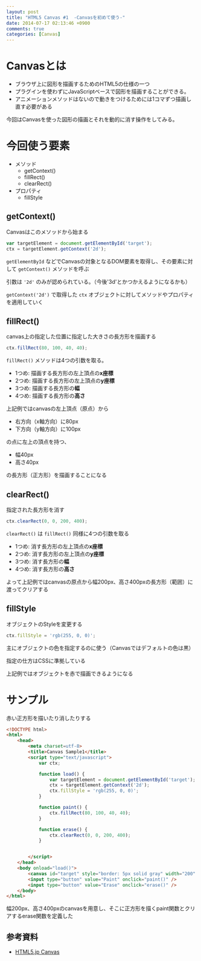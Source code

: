 ```yaml
---
layout: post
title: "HTML5 Canvas #1  -Canvasを初めて使う-"
date: 2014-07-17 02:13:46 +0900
comments: true
categories: [Canvas]
---
```

# Canvasとは
* ブラウザ上に図形を描画するためのHTML5の仕様の一つ
* プラグインを使わずにJavaScriptベースで図形を描画することができる。
* アニメーションメソッドはないので動きをつけるためには1コマずつ描画し直す必要がある

今回はCanvasを使った図形の描画とそれを動的に消す操作をしてみる。

# 今回使う要素
* メソッド
    * getContext()
    * fillRect()
    * clearRect()
* プロパティ
    * fillStyle

## getContext()
Canvasはこのメソッドから始まる
```javascript
var targetElement = document.getElementById('target');
ctx = targetElement.getContext('2d');
```
 ```getElementById``` などでCanvasの対象となるDOM要素を取得し、その要素に対して ```getContext()``` メソッドを呼ぶ

引数は ```'2d'``` のみが認められている。（今後'3d'とかつかえるようになるかも）

 ```getContext('2d')``` で取得した ```ctx``` オブジェクトに対してメソッドやプロパティを適用していく

## fillRect()
canvas上の指定した位置に指定した大きさの長方形を描画する
```javascript
ctx.fillRect(80, 100, 40, 40);
```
 ```fillRect()``` メソッドは4つの引数を取る。

* 1つめ: 描画する長方形の左上頂点の**x座標**
* 2つめ: 描画する長方形の左上頂点の**y座標**
* 3つめ: 描画する長方形の**幅**
* 4つめ: 描画する長方形の**高さ**

上記例ではcanvasの左上頂点（原点）から

* 右方向（x軸方向）に80px
* 下方向（y軸方向）に100px

の点に左上の頂点を持つ、

* 幅40px
* 高さ40px

の長方形（正方形）を描画することになる

## clearRect()
指定された長方形を消す
```javascript
ctx.clearRect(0, 0, 200, 400);
```
 ```clearRect()``` は ```fillRect()``` 同様に4つの引数を取る

* 1つめ: 消す長方形の左上頂点の**x座標**
* 2つめ: 消す長方形の左上頂点の**y座標**
* 3つめ: 消す長方形の**幅**
* 4つめ: 消す長方形の**高さ**

よって上記例ではcanvasの原点から幅200px、高さ400pxの長方形（範囲）に渡ってクリアする

## fillStyle
オブジェクトのStyleを変更する
```javascript
ctx.fillStyle = 'rgb(255, 0, 0)';
```
主にオブジェクトの色を指定するのに使う（Canvasではデフォルトの色は黒）

指定の仕方はCSSに準拠している

上記例ではオブジェクトを赤で描画できるようになる

# サンプル
赤い正方形を描いたり消したりする
```html
<!DOCTYPE html>
<html>
    <head>
        <meta charset=utf-8>
        <title>Canvas Sample1</title>
        <script type="text/javascript">
            var ctx;

            function load() {
                var targetElement = document.getElementById('target');
                ctx = targetElement.getContext('2d');
                ctx.fillStyle = 'rgb(255, 0, 0)';
            }

            function paint() {
                ctx.fillRect(80, 100, 40, 40);
            }

            function erase() {
                ctx.clearRect(0, 0, 200, 400);
            }


        </script>
    </head>
    <body onload="load()">
        <canvas id="target" style="border: 5px solid gray" width="200" height="400"></canvas>
        <input type="button" value="Paint" onclick="paint()" />
        <input type="button" value="Erase" onclick="erase()" />
    </body>
</html>
```
幅200px、高さ400pxのcanvasを用意し、そこに正方形を描くpaint関数とクリアするerase関数を定義した

## 参考資料
* [HTML5.jp Canvas](http://www.html5.jp/canvas/index.html)

